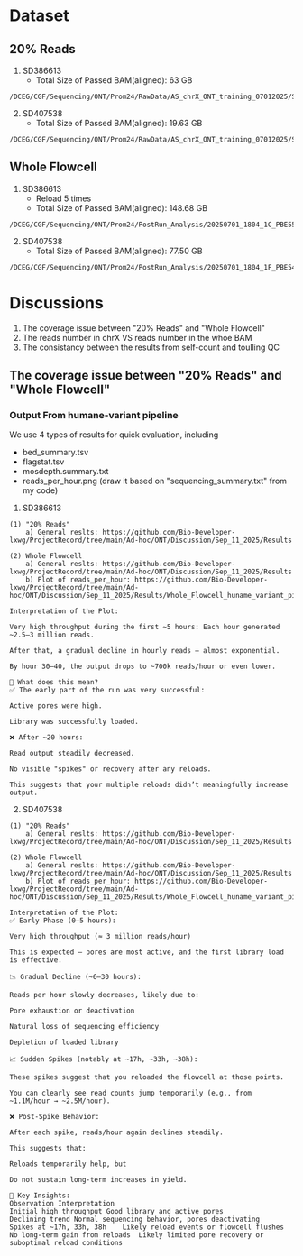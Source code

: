 # Dataset
## 20% Reads
1. SD386613
   * Total Size of Passed BAM(aligned): 63 GB
```
/DCEG/CGF/Sequencing/ONT/Prom24/RawData/AS_chrX_ONT_training_07012025/SD386613/20250701_1804_1C_PBE55027_8e8920e8/bam_pass
```
2. SD407538
   * Total Size of Passed BAM(aligned): 19.63 GB
```
/DCEG/CGF/Sequencing/ONT/Prom24/RawData/AS_chrX_ONT_training_07012025/SD407538/20250701_1804_1F_PBE54594_26fb9d5f/bam_pass
```
## Whole Flowcell
1. SD386613
   * Reload 5 times
   * Total Size of Passed BAM(aligned): 148.68 GB
```
/DCEG/CGF/Sequencing/ONT/Prom24/PostRun_Analysis/20250701_1804_1C_PBE55027_8e8920e8/pass
```
2. SD407538
   * Total Size of Passed BAM(aligned): 77.50 GB
```
/DCEG/CGF/Sequencing/ONT/Prom24/PostRun_Analysis/20250701_1804_1F_PBE54594_26fb9d5f/pass
```
# Discussions
1. The coverage issue between "20% Reads" and "Whole Flowcell"
2. The reads number in chrX VS reads number in the whoe BAM
3. The consistancy between the results from self-count and toulling QC

## The coverage issue between "20% Reads" and "Whole Flowcell"
### Output From humane-variant pipeline
We use 4 types of results for quick evaluation, including 
   * bed_summary.tsv
   * flagstat.tsv
   * mosdepth.summary.txt
   * reads_per_hour.png (draw it based on "sequencing_summary.txt" from my code)

1. SD386613
```
(1) "20% Reads" 
    a) General reslts: https://github.com/Bio-Developer-lxwg/ProjectRecord/tree/main/Ad-hoc/ONT/Discussion/Sep_11_2025/Results

(2) Whole Flowcell
    a) General reslts: https://github.com/Bio-Developer-lxwg/ProjectRecord/tree/main/Ad-hoc/ONT/Discussion/Sep_11_2025/Results
    b) Plot of reads_per_hour: https://github.com/Bio-Developer-lxwg/ProjectRecord/tree/main/Ad-hoc/ONT/Discussion/Sep_11_2025/Results/Whole_Flowcell_huname_variant_pipeline_SD386613_reads_per_hour.png
```
```
Interpretation of the Plot:

Very high throughput during the first ~5 hours: Each hour generated ~2.5–3 million reads.

After that, a gradual decline in hourly reads — almost exponential.

By hour 30–40, the output drops to ~700k reads/hour or even lower.

🧠 What does this mean?
✅ The early part of the run was very successful:

Active pores were high.

Library was successfully loaded.

❌ After ~20 hours:

Read output steadily decreased.

No visible "spikes" or recovery after any reloads.

This suggests that your multiple reloads didn’t meaningfully increase output.
```
   
2. SD407538
```
(1) "20% Reads" 
    a) General reslts: https://github.com/Bio-Developer-lxwg/ProjectRecord/tree/main/Ad-hoc/ONT/Discussion/Sep_11_2025/Results

(2) Whole Flowcell
    a) General reslts: https://github.com/Bio-Developer-lxwg/ProjectRecord/tree/main/Ad-hoc/ONT/Discussion/Sep_11_2025/Results
    b) Plot of reads_per_hour: https://github.com/Bio-Developer-lxwg/ProjectRecord/tree/main/Ad-hoc/ONT/Discussion/Sep_11_2025/Results/Whole_Flowcell_huname_variant_pipeline_SD407538_reads_per_hour.png
```
```
Interpretation of the Plot:
✅ Early Phase (0–5 hours):

Very high throughput (≈ 3 million reads/hour)

This is expected — pores are most active, and the first library load is effective.

📉 Gradual Decline (~6–30 hours):

Reads per hour slowly decreases, likely due to:

Pore exhaustion or deactivation

Natural loss of sequencing efficiency

Depletion of loaded library

📈 Sudden Spikes (notably at ~17h, ~33h, ~38h):

These spikes suggest that you reloaded the flowcell at those points.

You can clearly see read counts jump temporarily (e.g., from ~1.1M/hour → ~2.5M/hour).

❌ Post-Spike Behavior:

After each spike, reads/hour again declines steadily.

This suggests that:

Reloads temporarily help, but

Do not sustain long-term increases in yield.

🧠 Key Insights:
Observation	Interpretation
Initial high throughput	Good library and active pores
Declining trend	Normal sequencing behavior, pores deactivating
Spikes at ~17h, 33h, 38h	Likely reload events or flowcell flushes
No long-term gain from reloads	Likely limited pore recovery or suboptimal reload conditions
```
